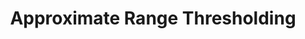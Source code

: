---
title: "Approximate Range Thresholding"
authors:
- Zhuo Zhang
- Junhao Gan
- admin
- Seyed Mohammad Hussein Kazemi
- Guangyong Chen
- Fengyuan Zhu

publication_types: ["1"]
publication: In *ACM International Conference on Management of Data (SIGMOD)*
publication_short: In *SIGMOD 2022*
publishDate: "2022-03-28"

abstract: 

#tags:
#- Source Themes
featured: true

links:
- name: Code
  url: https://github.com/zhuozhang-cn/FastRTS
url_pdf: 'papers/sigmod22-rts-tr'

---